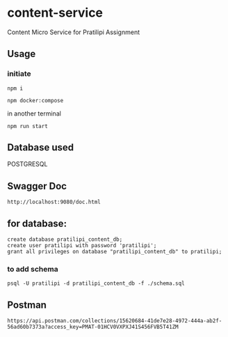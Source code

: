 # content-service
Content Micro Service for Pratilipi Assignment

## Usage
### initiate
```
npm i
```
```
npm docker:compose
```
in another terminal
```
npm run start
```

## Database used
POSTGRESQL

## Swagger Doc
```
http://localhost:9080/doc.html
```

## for database:
```
create database pratilipi_content_db;
create user pratilipi with password 'pratilipi';
grant all privileges on database "pratilipi_content_db" to pratilipi;
```
### to add schema
```
psql -U pratilipi -d pratilipi_content_db -f ./schema.sql
```

## Postman
```
https://api.postman.com/collections/15620684-41de7e28-4972-444a-ab2f-56ad60b7373a?access_key=PMAT-01HCV0VXPXJ41S456FVB5T41ZM
```